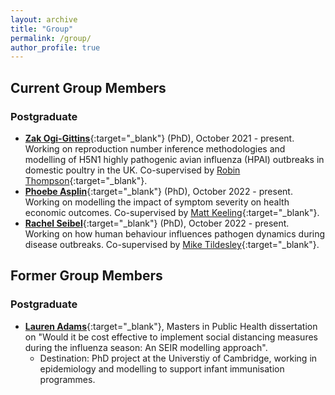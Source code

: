```yaml
---
layout: archive
title: "Group"
permalink: /group/
author_profile: true
---
```


## Current Group Members

### Postgraduate

* [**Zak Ogi-Gittins**](https://warwick.ac.uk/fac/sci/mathsys/people/students/2020intake/gittins/){:target="_blank"}  (PhD), October 2021 - present. Working on reproduction number inference methodologies and modelling of H5N1 highly pathogenic avian influenza (HPAI) outbreaks in domestic poultry in the UK. Co-supervised by [Robin Thompson](https://www.robin-thompson.co.uk/){:target="_blank"}.
* [**Phoebe Asplin**](https://warwick.ac.uk/fac/sci/mathsys/people/students/2021intake/asplin/){:target="_blank"}  (PhD), October 2022 - present. Working on modelling the impact of symptom severity on health economic outcomes. Co-supervised by [Matt Keeling](https://warwick.ac.uk/fac/sci/maths/people/staff/matt_keeling/){:target="_blank"}.
* [**Rachel Seibel**](https://warwick.ac.uk/fac/sci/mathsys/people/students/2021intake/lantz/){:target="_blank"}  (PhD), October 2022 - present. Working on how human behaviour influences pathogen dynamics during disease outbreaks. Co-supervised by [Mike Tildesley](https://warwick.ac.uk/fac/sci/lifesci/people/mtildesley/){:target="_blank"}.

## Former Group Members

### Postgraduate

* [**Lauren Adams**](https://www.vet.cam.ac.uk/staff/lauren-adams){:target="_blank"}, Masters in Public Health dissertation on "Would it be cost effective to implement social
distancing measures during the influenza season: An SEIR modelling approach".
    * Destination: PhD project at the Universtiy of Cambridge, working in epidemiology and modelling to support infant immunisation programmes.